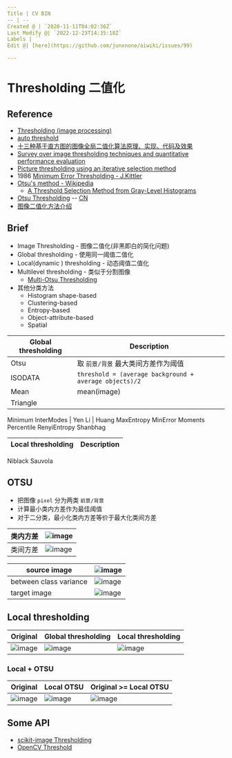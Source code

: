 ```yaml
---
Title | CV BIN
-- | --
Created @ | `2020-11-11T04:02:36Z`
Last Modify @| `2022-12-23T14:35:18Z`
Labels | ``
Edit @| [here](https://github.com/junxnone/aiwiki/issues/99)

---
```


# Thresholding 二值化

## Reference
- [Thresholding (image processing)](https://en.wikipedia.org/wiki/Thresholding_%28image_processing%29)
- [auto threshold](https://imagej.net/Auto_Threshold.html)
- [十三种基于直方图的图像全局二值化算法原理、实现、代码及效果](https://www.cnblogs.com/adas/p/5430793.html)
- [Survey over image thresholding techniques and quantitative performance evaluation](https://fei.edu.br/~psergio/VisaoComputacional/Artigos%20para%20Estudo/Threshold_survey.pdf)
- [Picture thresholding using an iterative selection method]()
- 1986 [Minimum Error Thresholding - J.Kittler]()
- [Otsu's method - Wikipedia](https://en.wikipedia.org/wiki/Otsu%27s_method)
  - [A Threshold Selection Method from Gray-Level Histograms](http://raw.githubusercontent.com/jinglou/p2016-rss-small-target/master/refs/Otsu.pdf)
- [Otsu Thresholding](http://www.labbookpages.co.uk/software/imgProc/otsuThreshold.html)  -- [CN](https://blog.csdn.net/felix86/article/details/38684465)
- [图像二值化方法介绍](https://blog.csdn.net/JJBOOM425/article/details/100645594)

## Brief
- Image Thresholding - 图像二值化(非黑即白的简化问题)
- Global thresholding - 使用同一阈值二值化
- Local(dynamic ) thresholding - 动态阈值二值化
- Multilevel thresholding - 类似于分割图像 
  - [Multi-Otsu Thresholding](https://scikit-image.org/docs/dev/auto_examples/segmentation/plot_multiotsu.html#multi-otsu-thresholding)
- 其他分类方法
  - Histogram shape-based
  - Clustering-based
  - Entropy-based
  - Object-attribute-based
  - Spatial 



Global thresholding | Description
-- | --
Otsu | 取 `前景/背景` 最大类间方差作为阈值
ISODATA | `threshold = (average background + average objects)/2`
Mean | mean(image)
Triangle | 
Minimum
InterModes |
Yen
Li |
Huang
MaxEntropy
MinError
Moments
Percentile
RenyiEntropy
Shanbhag


Local thresholding | Description
-- | --
Niblack
Sauvola


## OTSU
- 把图像 `pixel` 分为两类 `前景/背景` 
- 计算最小类内方差作为最佳阈值
- 对于二分类，最小化类内方差等价于最大化类间方差

类内方差 | ![image](https://user-images.githubusercontent.com/2216970/98883101-c1e4f980-24c8-11eb-9d74-38e650eb26ef.png)
-- | --
类间方差 | ![image](https://user-images.githubusercontent.com/2216970/98883197-12f4ed80-24c9-11eb-9ca5-80dce36f26e2.png)

source image | ![image](https://user-images.githubusercontent.com/2216970/98887448-f9f03a80-24d0-11eb-95d4-8cea6193ca58.png)
-- | -- 
between class variance | ![image](https://user-images.githubusercontent.com/2216970/98888545-23aa6100-24d3-11eb-868b-47c3ab1c699c.png)
target image | ![image](https://user-images.githubusercontent.com/2216970/98887525-18563600-24d1-11eb-9ef4-3bdf23da47a0.png)

## Local thresholding

Original  | Global thresholding | Local thresholding
-- | -- | --
![image](https://user-images.githubusercontent.com/2216970/98890370-c9130400-24d6-11eb-94b8-37905e79fd57.png) | ![image](https://user-images.githubusercontent.com/2216970/98890376-cdd7b800-24d6-11eb-98bd-3523e43c2480.png) | ![image](https://user-images.githubusercontent.com/2216970/98890389-d4fec600-24d6-11eb-93ed-2fa8a5941895.png)

### Local + OTSU

Original | Local OTSU | Original >= Local OTSU
-- | -- | --
![image](https://user-images.githubusercontent.com/2216970/98890370-c9130400-24d6-11eb-94b8-37905e79fd57.png) | ![image](https://user-images.githubusercontent.com/2216970/98891165-979b3800-24d8-11eb-9237-e862bff5eb5d.png) | ![image](https://user-images.githubusercontent.com/2216970/98891176-9cf88280-24d8-11eb-801a-df7eafab295f.png)

## Some API

- [scikit-image Thresholding](https://github.com/junxnone/examples/issues/224)
- [OpenCV Threshold](https://github.com/junxnone/aiwiki/issues/330)

